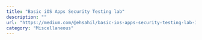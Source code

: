 ```yaml
---
title: "Basic iOS Apps Security Testing lab"
description: ""
url: "https://medium.com/@ehsahil/basic-ios-apps-security-testing-lab-1-2bf37c2a7d15"
category: "Miscellaneous"
---
```

